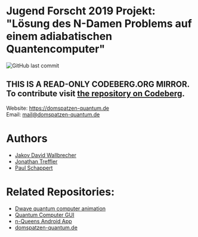 # Jugend Forscht 2019 Projekt: "Lösung des N-Damen Problems auf einem adiabatischen Quantencomputer"
![GitHub last commit](https://img.shields.io/github/last-commit/Quantum-Computing-Jufo-2019/JuFo-2019-Quantum-Computing)

## THIS IS A READ-ONLY CODEBERG.ORG MIRROR. To contribute visit [the repository on Codeberg](https://codeberg.org/Quantum-Computing-Jufo-2019/JuFo-2019-Quantum-Computing).

Website: https://domspatzen-quantum.de <br>
Email: mail@domspatzen-quantum.de

# Authors
- [Jakov David Wallbrecher](https://github.com/JD-Walli)
- [Jonathan Treffler](https://github.com/JonathanTreffler)
- [Paul Schappert](https://github.com/PaulSchappert)

# Related Repositories:
- [Dwave quantum computer animation](https://github.com/Quantum-Computing-Jufo-2019/dwave-quantum-computer-3d-animation)
- [Quantum Computer GUI](https://github.com/Quantum-Computing-Jufo-2019/quantum-computer-GUI)
- [n-Queens Android App](https://github.com/Quantum-Computing-Jufo-2019/n-Queens-Android)
- [domspatzen-quantum.de](https://github.com/Quantum-Computing-Jufo-2019/domspatzen-quantum.de)
